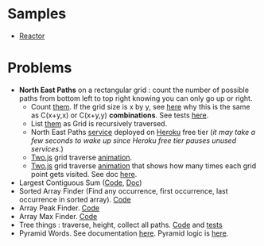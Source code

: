 # Samples
- [Reactor](docs/REACTOR.md)

# Problems
- **North East Paths** on a rectangular grid : count the number of possible paths from bottom left to top right knowing you can only go up or right.
  - Count [them](problems/src/main/java/com/vnet/problems/NorthEastPaths.java). If the grid size is x by y, see [here](docs/north-east-paths.md)
why this is the same as C(x+y,x) or C(x+y,y) **combinations**. See tests [here](problems/src/test/java/com/vnet/problems/NorthEastPathsTest.java).
  - List [them](problems/src/main/java/com/vnet/problems/NEPaths.java) as Grid is recursively traversed.
  - North East Paths [service](http://app137.herokuapp.com/things/paths/?w=3&h=2) deployed on [Heroku](https://www.heroku.com) free tier
(_it may take a few seconds to wake up since Heroku free tier pauses unused services_.)
  - [Two.js](https://two.js.org/) grid traverse [animation](https://app137.herokuapp.com/north-east-paths.html).
  - [Two.js](https://two.js.org/) grid traverse [animation](https://app137.herokuapp.com/north-east-paths-counters.html)
   that shows how many times each grid point gets visited. See doc [here](docs/north-east-paths.md#how-many-paths-visit-a-given-point-in-the-grid).
- Largest Contiguous Sum ([Code](problems/src/main/java/com/vnet/problems/LargestContiguousSum.java), [Doc](docs/largest-contiguous-sum.md))
- Sorted Array Finder (Find any occurrence, first occurrence, last occurrence in sorted array). [Code](problems/src/main/java/com/vnet/problems/SAFinder.java)
- Array Peak Finder. [Code](problems/src/main/java/com/vnet/problems/PeakFinder.java)
- Array Max Finder. [Code](problems/src/main/java/com/vnet/problems/MaxFinder.java)
- Tree things : traverse, height, collect all paths. [Code](problems/src/main/java/com/vnet/problems/Node.java) and [tests](problems/src/test/java/com/vnet/problems/NodeTest.java)
- Pyramid Words. See documentation [here](docs/PYRAMID.md). Pyramid logic is [here](apps/words/src/main/java/com/vnet/apps/words/pyramid/PyramidFinder.java).
